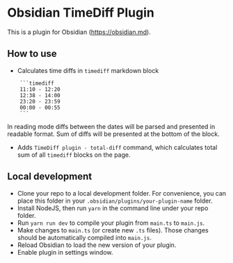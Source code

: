 # Obsidian TimeDiff Plugin

This is a plugin for Obsidian (https://obsidian.md).
## How to use

* Calculates time diffs in `timediff` markdown block
```
	```timediff
	11:10 - 12:20
	12:38 - 14:00
	23:20 - 23:59
	00:00 - 00:55
	```
```
In reading mode diffs between the dates will be parsed and presented in readable format.
Sum of diffs will be presented at the bottom of the block.

* Adds `TimeDiff plugin - total-diff` command, which calculates total sum of all `timediff` blocks on the page.

## Local development

- Clone your repo to a local development folder. For convenience, you can place this folder in your `.obsidian/plugins/your-plugin-name` folder.
- Install NodeJS, then run `yarn` in the command line under your repo folder.
- Run `yarn run dev` to compile your plugin from `main.ts` to `main.js`.
- Make changes to `main.ts` (or create new `.ts` files). Those changes should be automatically compiled into `main.js`.
- Reload Obsidian to load the new version of your plugin.
- Enable plugin in settings window.
